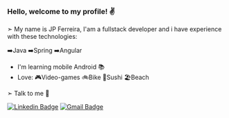 ### Hello, welcome to my profile! ✌️

➣ My name is JP Ferreira, I'am a fullstack developer and i have experience with these technologies:

 ➡️Java
 ➡️Spring
 ➡️Angular

- I'm learning mobile Android 📚
- Love:
 🎮Video-games
 🚲Bike
 🍣Sushi
 🏖️Beach

➣ Talk to me 🔗

[![Linkedin Badge](https://img.shields.io/badge/-LinkedIn-blue?style=flat-square&logo=Linkedin&logoColor=white&link=https://www.linkedin.com/in/jo%C3%A3o-paulo-ferreira-33943a43//)](https://www.linkedin.com/in/jo%C3%A3o-paulo-ferreira-33943a43//)
[![Gmail Badge](https://img.shields.io/badge/-jpferreira.dev@gmail.com-red?style=flat-square&logo=Gmail&logoColor=white&link=mailto:jpferreira.dev@gmail.com)](mailto:jpferreira.dev@gmail.com)
